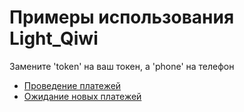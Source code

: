 Примеры использования Light_Qiwi
======
Замените 'token' на ваш токен, а 'phone' на телефон

* [Проведение платежей](./sample_pay.py)
* [Ожидание новых платежей](./wait_new.py)